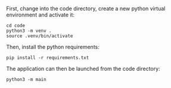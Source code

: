 First, change into the code directory, create a new python virtual environment and activate it:
```
cd code
python3 -m venv .
source .venv/bin/activate
```

Then, install the python requirements:
```
pip install -r requirements.txt
```

The application can then be launched from the code directory:
```
python3 -m main
```
